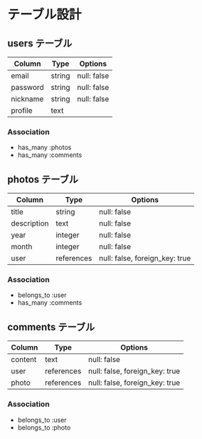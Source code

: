 # テーブル設計

## users テーブル

| Column             | Type   | Options     |
| ------------------ | ------ | ----------- |
|email               | string | null: false |
|password            | string | null: false |
|nickname            | string | null: false |
|profile             | text   |             |

### Association

- has_many :photos
- has_many :comments


## photos テーブル

| Column             | Type       | Options     |
| ------------------ | ---------- | ----------- |
|title               | string     | null: false |
|description         | text       | null: false |
|year                | integer    | null: false |
|month               | integer    | null: false |
|user                | references | null: false, foreign_key: true |

### Association

- belongs_to :user
- has_many :comments


## comments テーブル

| Column             | Type       | Options     |
| ------------------ | ---------- | ----------- |
|content             | text       | null: false |
|user                | references | null: false, foreign_key: true |
|photo               | references | null: false, foreign_key: true |

### Association

- belongs_to :user
- belongs_to :photo
